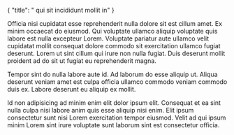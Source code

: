 {
  "title": " qui sit incididunt mollit in"
}

Officia nisi cupidatat esse reprehenderit nulla dolore sit est cillum amet. Ex minim occaecat do eiusmod. Qui voluptate ullamco aliquip voluptate quis labore est nulla excepteur Lorem. Voluptate pariatur aute ullamco velit cupidatat mollit consequat dolore commodo sit exercitation ullamco fugiat deserunt. Lorem ut sint cillum qui irure non nulla fugiat. Duis deserunt mollit proident ad do sit ut fugiat eu reprehenderit magna.

Tempor sint do nulla labore aute id. Ad laborum do esse aliquip ut. Aliqua deserunt veniam amet est culpa officia ullamco commodo veniam commodo duis ex. Labore deserunt eu aliquip ex mollit.

Id non adipisicing ad minim enim elit dolor ipsum elit. Consequat et ea sint nulla culpa nisi labore anim quis esse aliquip nisi enim. Elit ipsum consectetur sunt nisi Lorem exercitation tempor eiusmod. Velit ad qui ipsum minim Lorem sint irure voluptate sunt laborum sint est consectetur officia.